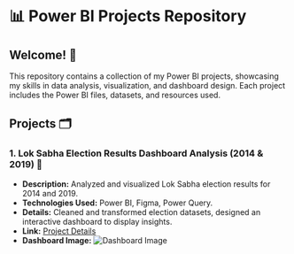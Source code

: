 # 📊 Power BI Projects Repository

## Welcome! 👋

This repository contains a collection of my Power BI projects, showcasing my skills in data analysis, visualization, and dashboard design. Each project includes the Power BI files, datasets, and resources used. 

## Projects 🗂️

### 1. Lok Sabha Election Results Dashboard Analysis (2014 & 2019) 🚀
- **Description:** Analyzed and visualized Lok Sabha election results for 2014 and 2019.
- **Technologies Used:** Power BI, Figma, Power Query.
- **Details:** Cleaned and transformed election datasets, designed an interactive dashboard to display insights.
- **Link:** [Project Details](https://github.com/christy-007/Election_Dashboard_Project)
- **Dashboard Image:**
  ![Dashboard Image](link-to-your-dashboard-image.png)

